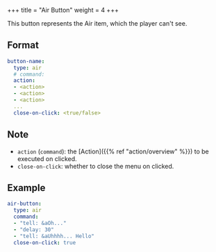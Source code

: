 +++
title = "Air Button"
weight = 4
+++

This button represents the Air item, which the player can't see.

## Format

```yaml
button-name:
  type: air
  # command:
  action:
  - <action>
  - <action>
  - <action>
  ...
  close-on-click: <true/false>
```

## Note

* `action` (`command`): the [Action]({{% ref "action/overview" %}}) to be executed on clicked.
* `close-on-click`: whether to close the menu on clicked.

## Example

```yaml
air-button:
  type: air
  command:
  - "tell: &aOh..."
  - "delay: 30"
  - "tell: &aUhhhh... Hello"
  close-on-click: true
```
